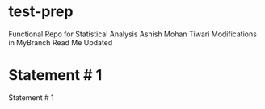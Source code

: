 # test-prep
Functional Repo for Statistical Analysis
Ashish Mohan Tiwari
Modifications in MyBranch Read Me Updated
# Statement # 1
Statement # 1
